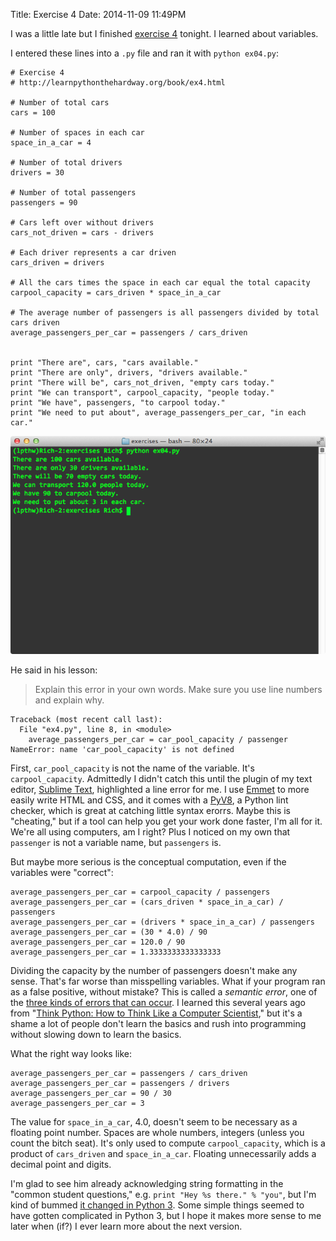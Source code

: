 Title: Exercise 4
Date: 2014-11-09 11:49PM

I was a little late but I finished [exercise 4](http://learnpythonthehardway.org/book/ex4.html) tonight. I learned about variables.

I entered these lines into a `.py` file and ran it with `python ex04.py`:

```
# Exercise 4
# http://learnpythonthehardway.org/book/ex4.html

# Number of total cars
cars = 100

# Number of spaces in each car
space_in_a_car = 4

# Number of total drivers
drivers = 30

# Number of total passengers
passengers = 90

# Cars left over without drivers
cars_not_driven = cars - drivers

# Each driver represents a car driven
cars_driven = drivers

# All the cars times the space in each car equal the total capacity
carpool_capacity = cars_driven * space_in_a_car

# The average number of passengers is all passengers divided by total cars driven
average_passengers_per_car = passengers / cars_driven


print "There are", cars, "cars available."
print "There are only", drivers, "drivers available."
print "There will be", cars_not_driven, "empty cars today."
print "We can transport", carpool_capacity, "people today."
print "We have", passengers, "to carpool today."
print "We need to put about", average_passengers_per_car, "in each car."
```

![Exercise 04](/images/ex04.png "Exercise 04")

He said in his lesson:

> Explain this error in your own words. Make sure you use line numbers and explain why.

```
Traceback (most recent call last):
  File "ex4.py", line 8, in <module>
    average_passengers_per_car = car_pool_capacity / passenger
NameError: name 'car_pool_capacity' is not defined
```

First, `car_pool_capacity` is not the name of the variable. It's `carpool_capacity`. Admittedly I didn't catch this until the plugin of my text editor, [Sublime Text](http://www.sublimetext.com/), highlighted a line error for me. I use [Emmet](http://emmet.io/) to more easily write HTML and CSS, and it comes with a [PyV8](https://github.com/emmetio/pyv8-binaries), a Python lint checker, which is great at catching little syntax erorrs. Maybe this is "cheating," but if a tool can help you get your work done faster, I'm all for it. We're all using computers, am I right? Plus I noticed on my own that `passenger` is not a variable name, but `passengers` is.

But maybe more serious is the conceptual computation, even if the variables were "correct":

```
average_passengers_per_car = carpool_capacity / passengers
average_passengers_per_car = (cars_driven * space_in_a_car) / passengers
average_passengers_per_car = (drivers * space_in_a_car) / passengers
average_passengers_per_car = (30 * 4.0) / 90
average_passengers_per_car = 120.0 / 90
average_passengers_per_car = 1.3333333333333333
```

Dividing the capacity by the number of passengers doesn't make any sense. That's far worse than misspelling variables. What if your program ran as a false positive, without mistake? This is called a *semantic error*, one of the [three kinds of errors that can occur](http://www.greenteapress.com/thinkpython/html/thinkpython002.html#toc6). I learned this several years ago from "[Think Python: How to Think Like a Computer Scientist](http://www.greenteapress.com/thinkpython/)," but it's a shame a lot of people don't learn the basics and rush into programming without slowing down to learn the basics.

What the right way looks like:

```
average_passengers_per_car = passengers / cars_driven
average_passengers_per_car = passengers / drivers
average_passengers_per_car = 90 / 30
average_passengers_per_car = 3
```

The value for `space_in_a_car`, 4.0, doesn't seem to be necessary as a floating point number. Spaces are whole numbers, integers (unless you count the bitch seat). It's only used to compute `carpool_capacity`, which is a product of `cars_driven` and `space_in_a_car`. Floating unnecessarily adds a decimal point and digits.

I'm glad to see him already acknowledging string formatting in the "common student questions," e.g. `print "Hey %s there." % "you"`, but I'm kind of bummed [it changed in Python 3](http://docs.python-guide.org/en/latest/writing/structure/#mutable-and-immutable-types). Some simple things seemed to have gotten complicated in Python 3, but I hope it makes more sense to me later when (if?) I ever learn more about the next version.
